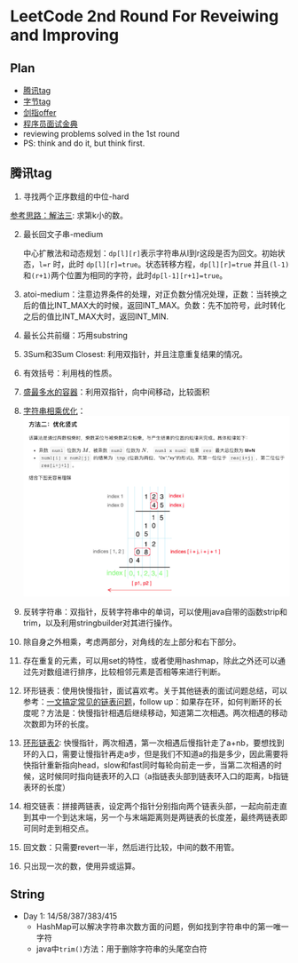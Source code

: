 # LeetCode 2nd Round For Reveiwing and Improving

## Plan

- [腾讯tag](https://leetcode-cn.com/leetbook/read/tencent/xxqfy5/)
- [字节tag](https://leetcode-cn.com/explore/interview/card/bytedance/?utm_campaign=bytedance_2020fall_explore&utm_medium=leetcode_leetbook_banner&utm_source=explore&gio_link_id=nP2lpDV9)
- [剑指offer](https://leetcode-cn.com/problemset/lcof/)
- [程序员面试金典](https://leetcode-cn.com/problemset/lcci/)
- reviewing problems solved in the 1st round
- PS: think and do it, but think first.

## 腾讯tag

1. 寻找两个正序数组的中位-hard

  [参考思路：解法三](https://leetcode-cn.com/problems/median-of-two-sorted-arrays/solution/xiang-xi-tong-su-de-si-lu-fen-xi-duo-jie-fa-by-w-2/): 求第k小的数。 

2. 最长回文子串-medium

     中心扩散法和动态规划：`dp[l][r]`表示字符串从l到r这段是否为回文。初始状态，`l=r` 时，此时 `dp[l][r]=true`。状态转移方程，`dp[l][r]=true` 并且`(l-1)`和`(r+1)`两个位置为相同的字符，此时`dp[l-1][r+1]=true`。

3. atoi-medium：注意边界条件的处理，对正负数分情况处理，正数：当转换之后的值比INT_MAX大的时候，返回INT_MAX。负数：先不加符号，此时转化之后的值比INT_MAX大时，返回INT_MIN.

4. 最长公共前缀：巧用substring

5. 3Sum和3Sum Closest: 利用双指针，并且注意重复结果的情况。

6. 有效括号：利用栈的性质。
  
7. [盛最多水的容器](https://leetcode-cn.com/problems/container-with-most-water/solution/container-with-most-water-shuang-zhi-zhen-fa-yi-do/)：利用双指针，向中间移动，比较面积

8. [字符串相乘优化](https://leetcode-cn.com/problems/multiply-strings/solution/you-hua-ban-shu-shi-da-bai-994-by-breezean/)：
![优化](优化竖式.png)

9. 反转字符串：双指针，反转字符串中的单词，可以使用java自带的函数strip和trim，以及利用stringbuilder对其进行操作。

10. 除自身之外相乘，考虑两部分，对角线的左上部分和右下部分。

11. 存在重复的元素，可以用set的特性，或者使用hashmap，除此之外还可以通过先对数组进行排序，比较相邻元素是否相等来进行判断。

12. 环形链表：使用快慢指针，面试喜欢考。关于其他链表的面试问题总结，可以参考：[一文搞定常见的链表问题](https://leetcode-cn.com/problems/linked-list-cycle/solution/yi-wen-gao-ding-chang-jian-de-lian-biao-wen-ti-h-2/)，follow up：如果存在环，如何判断环的长度呢？方法是：快慢指针相遇后继续移动，知道第二次相遇。两次相遇的移动次数即为环的长度。

13. [环形链表2](https://leetcode-cn.com/problems/linked-list-cycle-ii/solution/linked-list-cycle-ii-kuai-man-zhi-zhen-shuang-zhi-/): 快慢指针，两次相遇，第一次相遇后慢指针走了a+nb，要想找到环的入口，需要让慢指针再走a步，但是我们不知道a的指是多少，因此需要将快指针重新指向head，slow和fast同时每轮向前走一步，当第二次相遇的时候，这时候同时指向链表环的入口（a指链表头部到链表环入口的距离，b指链表环的长度） 

14. 相交链表：拼接两链表，设定两个指针分别指向两个链表头部，一起向前走直到其中一个到达末端，另一个与末端距离则是两链表的长度差，最终两链表即可同时走到相交点。

15. 回文数：只需要revert一半，然后进行比较，中间的数不用管。

16. 只出现一次的数，使用异或运算。

## String

- Day 1: 14/58/387/383/415
  - HashMap可以解决字符串次数方面的问题，例如找到字符串中的第一唯一字符
  - java中`trim()`方法：用于删除字符串的头尾空白符